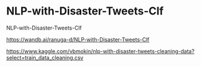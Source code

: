 # NLP-with-Disaster-Tweets-Clf
NLP-with-Disaster-Tweets-Clf

https://wandb.ai/ranuga-d/NLP-with-Disaster-Tweets-Clf

https://www.kaggle.com/vbmokin/nlp-with-disaster-tweets-cleaning-data?select=train_data_cleaning.csv
